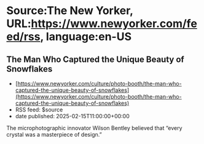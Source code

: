 # Source:The New Yorker, URL:https://www.newyorker.com/feed/rss, language:en-US

## The Man Who Captured the Unique Beauty of Snowflakes
 - [https://www.newyorker.com/culture/photo-booth/the-man-who-captured-the-unique-beauty-of-snowflakes](https://www.newyorker.com/culture/photo-booth/the-man-who-captured-the-unique-beauty-of-snowflakes)
 - RSS feed: $source
 - date published: 2025-02-15T11:00:00+00:00

The microphotographic innovator Wilson Bentley believed that “every crystal was a masterpiece of design.”


